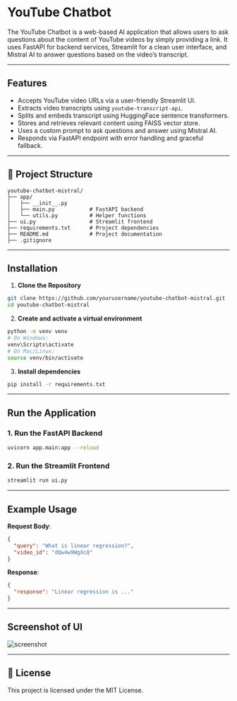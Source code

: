 
# YouTube Chatbot

The YouTube Chatbot is a web-based AI application that allows users to ask questions about the content of YouTube videos by simply providing a link. It uses FastAPI for backend services, Streamlit for a clean user interface, and Mistral AI to answer questions based on the video’s transcript.

---

##  Features

- Accepts YouTube video URLs via a user-friendly Streamlit UI.
- Extracts video transcripts using `youtube-transcript-api`.
- Splits and embeds transcript using HuggingFace sentence transformers.
- Stores and retrieves relevant content using FAISS vector store.
- Uses a custom prompt to ask questions and answer using Mistral AI.
- Responds via FastAPI endpoint with error handling and graceful fallback.

---

## 📁 Project Structure

```plaintext
youtube-chatbot-mistral/
├── app/
│   ├── __init__.py
│   ├── main.py           # FastAPI backend
│   └── utils.py          # Helper functions
├── ui.py                 # Streamlit frontend
├── requirements.txt      # Project dependencies
├── README.md             # Project documentation
├── .gitignore

```

---

## Installation 

1. **Clone the Repository**

```bash
git clone https://github.com/yourusername/youtube-chatbot-mistral.git
cd youtube-chatbot-mistral
```

2. **Create and activate a virtual environment**

```bash
python -m venv venv
# On Windows:
venv\Scripts\activate
# On Mac/Linux:
source venv/bin/activate
```

3. **Install dependencies**

```bash
pip install -r requirements.txt
```

---

##  Run the Application

### 1. Run the FastAPI Backend

```bash
uvicorn app.main:app --reload
```

### 2. Run the Streamlit Frontend

```bash
streamlit run ui.py
```

---

##  Example Usage

**Request Body**:

```json
{
  "query": "What is linear regression?",
  "video_id": "dQw4w9WgXcQ"
}
```

**Response**:

```json
{
  "response": "Linear regression is ..."
}
```

---

## Screenshot of UI

![screenshot](https://github.com/user-attachments/assets/9da6f70d-254c-48b8-afaf-1867252c9be1)

---

## 📝 License

This project is licensed under the MIT License.
